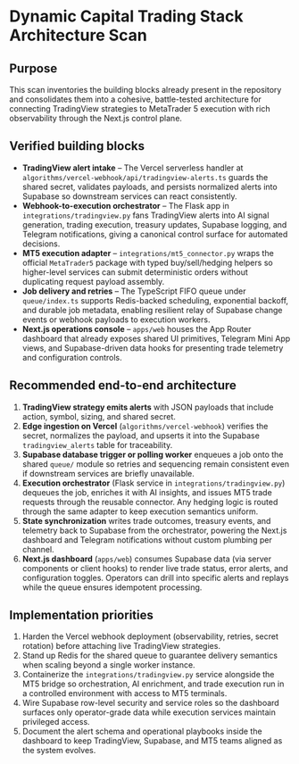 # Dynamic Capital Trading Stack Architecture Scan

## Purpose

This scan inventories the building blocks already present in the repository and
consolidates them into a cohesive, battle-tested architecture for connecting
TradingView strategies to MetaTrader 5 execution with rich observability through
the Next.js control plane.

## Verified building blocks

- **TradingView alert intake** – The Vercel serverless handler at
  `algorithms/vercel-webhook/api/tradingview-alerts.ts` guards the shared
  secret, validates payloads, and persists normalized alerts into Supabase so
  downstream services can react consistently.
- **Webhook-to-execution orchestrator** – The Flask app in
  `integrations/tradingview.py` fans TradingView alerts into AI signal
  generation, trading execution, treasury updates, Supabase logging, and
  Telegram notifications, giving a canonical control surface for automated
  decisions.
- **MT5 execution adapter** – `integrations/mt5_connector.py` wraps the official
  `MetaTrader5` package with typed buy/sell/hedging helpers so higher-level
  services can submit deterministic orders without duplicating request payload
  assembly.
- **Job delivery and retries** – The TypeScript FIFO queue under
  `queue/index.ts` supports Redis-backed scheduling, exponential backoff, and
  durable job metadata, enabling resilient relay of Supabase change events or
  webhook payloads to execution workers.
- **Next.js operations console** – `apps/web` houses the App Router dashboard
  that already exposes shared UI primitives, Telegram Mini App views, and
  Supabase-driven data hooks for presenting trade telemetry and configuration
  controls.

## Recommended end-to-end architecture

1. **TradingView strategy emits alerts** with JSON payloads that include action,
   symbol, sizing, and shared secret.
2. **Edge ingestion on Vercel** (`algorithms/vercel-webhook`) verifies the
   secret, normalizes the payload, and upserts it into the Supabase
   `tradingview_alerts` table for traceability.
3. **Supabase database trigger or polling worker** enqueues a job onto the
   shared `queue/` module so retries and sequencing remain consistent even if
   downstream services are briefly unavailable.
4. **Execution orchestrator** (Flask service in `integrations/tradingview.py`)
   dequeues the job, enriches it with AI insights, and issues MT5 trade requests
   through the reusable connector. Any hedging logic is routed through the same
   adapter to keep execution semantics uniform.
5. **State synchronization** writes trade outcomes, treasury events, and
   telemetry back to Supabase from the orchestrator, powering the Next.js
   dashboard and Telegram notifications without custom plumbing per channel.
6. **Next.js dashboard** (`apps/web`) consumes Supabase data (via server
   components or client hooks) to render live trade status, error alerts, and
   configuration toggles. Operators can drill into specific alerts and replays
   while the queue ensures idempotent processing.

## Implementation priorities

1. Harden the Vercel webhook deployment (observability, retries, secret
   rotation) before attaching live TradingView strategies.
2. Stand up Redis for the shared queue to guarantee delivery semantics when
   scaling beyond a single worker instance.
3. Containerize the `integrations/tradingview.py` service alongside the MT5
   bridge so orchestration, AI enrichment, and trade execution run in a
   controlled environment with access to MT5 terminals.
4. Wire Supabase row-level security and service roles so the dashboard surfaces
   only operator-grade data while execution services maintain privileged access.
5. Document the alert schema and operational playbooks inside the dashboard to
   keep TradingView, Supabase, and MT5 teams aligned as the system evolves.
